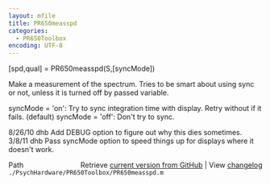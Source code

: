 ```yaml
---
layout: mfile
title: PR650measspd
categories:
  - PR650Toolbox
encoding: UTF-8
---
```


[spd,qual] = PR650measspd(S,[syncMode])

Make a measurement of the spectrum.  Tries to be smart
about using sync or not, unless it is turned off by
passed variable.

syncMode = 'on':  Try to sync integration time with display.  Retry without if it fails. (default)
syncMode = 'off': Don't try to sync.

8/26/10  dhb  Add DEBUG option to figure out why this dies sometimes.
3/8/11   dhb  Pass syncMode option to speed things up for displays where it doesn't work.


<div class="code_header" style="text-align:right;">
  <span style="float:left;">Path&nbsp;&nbsp;</span> <span class="counter">Retrieve <a href=
  "https://raw.github.com/Psychtoolbox-3/Psychtoolbox-3/beta/./PsychHardware/PR650Toolbox/PR650measspd.m">current version from GitHub</a> | View <a href=
  "https://github.com/Psychtoolbox-3/Psychtoolbox-3/commits/beta/./PsychHardware/PR650Toolbox/PR650measspd.m">changelog</a></span>
</div>
<div class="code">
  <code>./PsychHardware/PR650Toolbox/PR650measspd.m</code>
</div>
